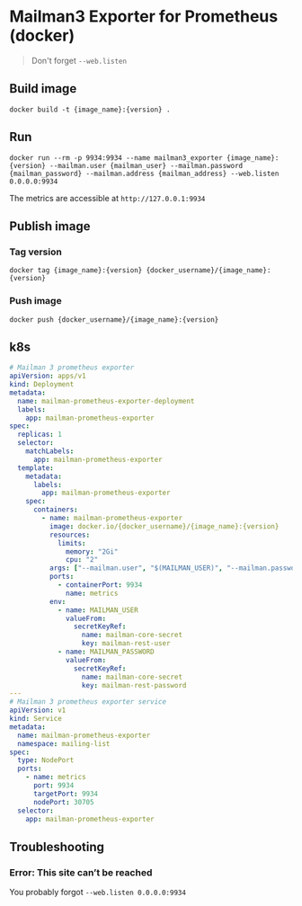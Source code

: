 # Mailman3 Exporter for Prometheus (docker)

> Don't forget `--web.listen`

## Build image

```shell
docker build -t {image_name}:{version} .
```

## Run

```shell
docker run --rm -p 9934:9934 --name mailman3_exporter {image_name}:{version} --mailman.user {mailman_user} --mailman.password {mailman_password} --mailman.address {mailman_address} --web.listen 0.0.0.0:9934
```

The metrics are accessible at `http://127.0.0.1:9934`

## Publish image

### Tag version

```shell
docker tag {image_name}:{version} {docker_username}/{image_name}:{version}
```

### Push image

```shell
docker push {docker_username}/{image_name}:{version}
```

## k8s

```yml
# Mailman 3 prometheus exporter
apiVersion: apps/v1
kind: Deployment
metadata:
  name: mailman-prometheus-exporter-deployment
  labels:
    app: mailman-prometheus-exporter
spec:
  replicas: 1
  selector:
    matchLabels:
      app: mailman-prometheus-exporter
  template:
    metadata:
      labels:
        app: mailman-prometheus-exporter
    spec:
      containers:
        - name: mailman-prometheus-exporter
          image: docker.io/{docker_username}/{image_name}:{version}
          resources:
            limits:
              memory: "2Gi"
              cpu: "2"
          args: ["--mailman.user", "$(MAILMAN_USER)", "--mailman.password", "$(MAILMAN_PASSWORD)", "--mailman.address", "http://mailman-core:8001", "--web.listen", "0.0.0.0:9934"]
          ports:
            - containerPort: 9934
              name: metrics
          env:
            - name: MAILMAN_USER
              valueFrom:
                secretKeyRef:
                  name: mailman-core-secret
                  key: mailman-rest-user
            - name: MAILMAN_PASSWORD
              valueFrom:
                secretKeyRef:
                  name: mailman-core-secret
                  key: mailman-rest-password
---
# Mailman 3 prometheus exporter service
apiVersion: v1
kind: Service
metadata:
  name: mailman-prometheus-exporter
  namespace: mailing-list
spec:
  type: NodePort
  ports:
    - name: metrics
      port: 9934
      targetPort: 9934
      nodePort: 30705
  selector:
    app: mailman-prometheus-exporter

```

## Troubleshooting

### Error: This site can’t be reached

You probably forgot `--web.listen 0.0.0.0:9934`